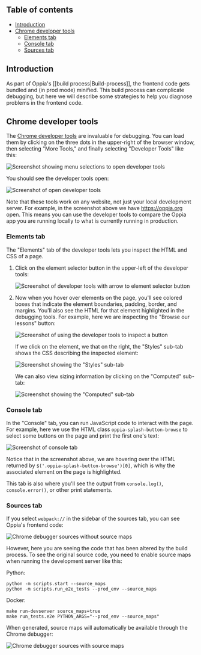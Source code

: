 ## Table of contents

* [Introduction](#introduction)
* [Chrome developer tools](#chrome-developer-tools)
  * [Elements tab](#elements-tab)
  * [Console tab](#console-tab)
  * [Sources tab](#sources-tab)

## Introduction

As part of Oppia's [[build process|Build-process]], the frontend code gets bundled and (in prod mode) minified. This build process can complicate debugging, but here we will describe some strategies to help you diagnose problems in the frontend code.

## Chrome developer tools

The [Chrome developer tools](https://developer.chrome.com/docs/devtools/) are invaluable for debugging. You can load them by clicking on the three dots in the upper-right of the browser window, then selecting "More Tools," and finally selecting "Developer Tools" like this:

![Screenshot showing menu selections to open developer tools](images/debugFrontend/devToolsMenu.png)

You should see the developer tools open:

![Screenshot of open developer tools](images/debugFrontend/devToolsOpen.png)

Note that these tools work on any website, not just your local development server. For example, in the screenshot above we have https://oppia.org open. This means you can use the developer tools to compare the Oppia app you are running locally to what is currently running in production.

### Elements tab

The "Elements" tab of the developer tools lets you inspect the HTML and CSS of a page.

1. Click on the element selector button in the upper-left of the developer tools:

   ![Screenshot of developer tools with arrow to element selector button](images/debugFrontend/devToolsElementSelectorAnnotated.png)

2. Now when you hover over elements on the page, you'll see colored boxes that indicate the element boundaries, padding, border, and margins. You'll also see the HTML for that element highlighted in the debugging tools. For example, here we are inspecting the "Browse our lessons" button:

   ![Screenshot of using the developer tools to inspect a button](images/debugFrontend/elementsTabInspectElement.png)

   If we click on the element, we that on the right, the "Styles" sub-tab shows the CSS describing the inspected element:

   ![Screenshot showing the "Styles" sub-tab](images/debugFrontend/elementsStylesSubTab.png)

   We can also view sizing information by clicking on the "Computed" sub-tab:

   ![Screenshot showing the "Computed" sub-tab](images/debugFrontend/elementsComputedSubTab.png)

### Console tab

In the "Console" tab, you can run JavaScript code to interact with the page. For example, here we use the HTML class `oppia-splash-button-browse` to select some buttons on the page and print the first one's text:

![Screenshot of console tab](images/debugFrontend/console.png)

Notice that in the screenshot above, we are hovering over the HTML returned by `$('.oppia-splash-button-browse')[0]`, which is why the associated element on the page is highlighted.

This tab is also where you'll see the output from `console.log()`, `console.error()`, or other print statements.

### Sources tab

If you select `webpack://` in the sidebar of the sources tab, you can see Oppia's frontend code:

![Chrome debugger sources without source maps](images/sourceMaps/withoutSourceMaps.png)

However, here you are seeing the code that has been altered by the build process. To see the original source code, you need to enable source maps when running the development server like this:

Python:
```console
python -m scripts.start --source_maps
python -m scripts.run_e2e_tests --prod_env --source_maps
```

Docker:
```console
make run-devserver source_maps=true
make run_tests.e2e PYTHON_ARGS="--prod_env --source_maps"
```

When generated, source maps will automatically be available through the Chrome debugger:

![Chrome debugger sources with source maps](images/sourceMaps/withSourceMaps.png)
